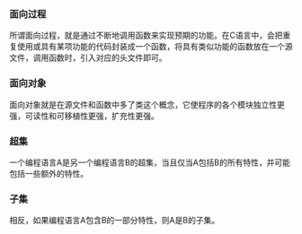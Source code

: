 ### 面向过程
所谓面向过程，就是通过不断地调用函数来实现预期的功能。在C语言中，会把重复使用或具有某项功能的代码封装成一个函数，将具有类似功能的函数放在一个源文件，调用函数时，引入对应的头文件即可。

### 面向对象
面向对象就是在源文件和函数中多了类这个概念，它使程序的各个模块独立性更强，可读性和可移植性更强，扩充性更强。

### 超集
一个编程语言A是另一个编程语言B的超集，当且仅当A包括B的所有特性，并可能包括一些额外的特性。
### 子集
相反，如果编程语言A包含B的一部分特性，则A是B的子集。